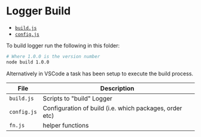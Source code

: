 # Logger Build

- [`build.js`](#buildjs)
- [`config.js`](#configjs)

To build logger run the following in this folder:

```bash
# Where 1.0.0 is the version number
node build 1.0.0
```

Alternatively in VSCode a task has been setup to execute the build process.

File | Description
--- | ---
`build.js` | Scripts to "build" Logger
`config.js` | Configuration of build (i.e. which packages, order etc)
`fn.js` | helper functions

